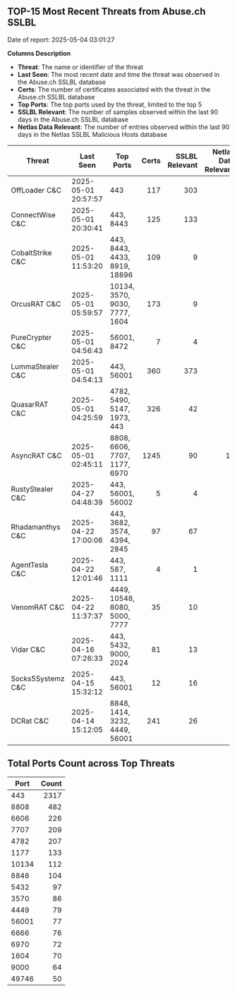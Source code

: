 ## TOP-15 Most Recent Threats from Abuse.ch SSLBL
Date of report: 2025-05-04 03:01:27

**Columns Description**
- **Threat**: The name or identifier of the threat
- **Last Seen**: The most recent date and time the threat was observed in the Abuse.ch SSLBL database
- **Certs**: The number of certificates associated with the threat in the Abuse.ch SSLBL database
- **Top Ports**: The top ports used by the threat, limited to the top 5
- **SSLBL Relevant**: The number of samples observed within the last 90 days in the Abuse.ch SSLBL database
- **Netlas Data Relevant**: The number of entries observed within the last 90 days in the Netlas SSLBL Malicious Hosts database



| Threat                     | Last Seen           | Top Ports          | Certs        | SSLBL Relevant   | Netlas Data Relevant  |
|----------------------------|---------------------|--------------------|-------------:|-----------------:|----------------------:|
| OffLoader C&C              | 2025-05-01 20:57:57 | 443 | 117 | 303 | 0 |
| ConnectWise C&C            | 2025-05-01 20:30:41 | 443, 8443 | 125 | 133 | 3 |
| CobaltStrike C&C           | 2025-05-01 11:53:20 | 443, 8443, 4433, 8919, 18896 | 109 | 9 | 3 |
| OrcusRAT C&C               | 2025-05-01 05:59:57 | 10134, 3570, 9030, 7777, 1604 | 173 | 9 | 0 |
| PureCrypter C&C            | 2025-05-01 04:56:43 | 56001, 8472 | 7 | 4 | 0 |
| LummaStealer C&C           | 2025-05-01 04:54:13 | 443, 56001 | 360 | 373 | 0 |
| QuasarRAT C&C              | 2025-05-01 04:25:59 | 4782, 5490, 5147, 1973, 443 | 326 | 42 | 2 |
| AsyncRAT C&C               | 2025-05-01 02:45:11 | 8808, 6606, 7707, 1177, 6970 | 1245 | 90 | 18 |
| RustyStealer C&C           | 2025-04-27 04:48:39 | 443, 56001, 56002 | 5 | 4 | 1 |
| Rhadamanthys C&C           | 2025-04-22 17:00:06 | 443, 3682, 3574, 4394, 2845 | 97 | 67 | 4 |
| AgentTesla C&C             | 2025-04-22 12:01:46 | 443, 587, 1111 | 4 | 1 | 1 |
| VenomRAT C&C               | 2025-04-22 11:37:37 | 4449, 10548, 8080, 5000, 7777 | 35 | 10 | 2 |
| Vidar C&C                  | 2025-04-16 07:26:33 | 443, 5432, 9000, 2024 | 81 | 13 | 6 |
| Socks5Systemz C&C          | 2025-04-15 15:32:12 | 443, 56001 | 12 | 16 | 8 |
| DCRat C&C                  | 2025-04-14 15:12:05 | 8848, 1414, 3232, 4449, 56001 | 241 | 26 | 0 |

## Total Ports Count across Top Threats
| Port       | Count      |
|------------|-----------:|
| 443 | 2317 |
| 8808 | 482 |
| 6606 | 226 |
| 7707 | 209 |
| 4782 | 207 |
| 1177 | 133 |
| 10134 | 112 |
| 8848 | 104 |
| 5432 | 97 |
| 3570 | 86 |
| 4449 | 79 |
| 56001 | 77 |
| 6666 | 76 |
| 6970 | 72 |
| 1604 | 70 |
| 9000 | 64 |
| 49746 | 50 |
